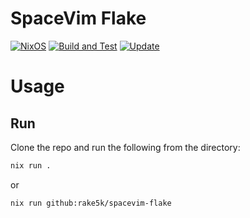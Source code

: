 # SpaceVim Flake

[![NixOS][nixos-badge]][nixos]
[![Build and Test][ci-badge]][ci]
[![Update][update-badge]][update]

# Usage

## Run

Clone the repo and run the following from the directory:

```bash
nix run .
```

or

```bash
nix run github:rake5k/spacevim-flake
```


[nixos]: https://nixos.org/
[nixos-badge]: https://img.shields.io/badge/NixOS-blue.svg?logo=NixOS&logoColor=white
[ci]: https://github.com/rake5k/spacevim-flake/actions/workflows/ci.yml
[ci-badge]: https://github.com/rake5k/spacevim-flake/actions/workflows/ci.yml/badge.svg
[update]: https://github.com/rake5k/spacevim-flake/actions/workflows/update.yml
[update-badge]: https://github.com/rake5k/spacevim-flake/actions/workflows/update.yml/badge.svg

